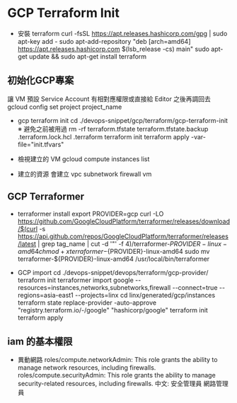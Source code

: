 # GCP Terraform Init

* 安裝 terraform
curl -fsSL https://apt.releases.hashicorp.com/gpg | sudo apt-key add -
sudo apt-add-repository "deb [arch=amd64] https://apt.releases.hashicorp.com $(lsb_release -cs) main"
sudo apt-get update && sudo apt-get install terraform

## 初始化GCP專案
讓 VM 預設 Service Account 有相對應權限或直接給 Editor 之後再調回去
gcloud config set project project_name

* gcp terraform init
cd ./devops-snippet/gcp/terraform/gcp-terraform-init
※ 避免之前被用過
rm -rf terraform.tfstate terraform.tfstate.backup .terraform.lock.hcl .terraform
terraform init
terraform apply -var-file="init.tfvars"

* 檢視建立的 VM
gcloud compute instances list

* 建立的資源
會建立 vpc subnetwork firewall vm

## GCP Terraformer
* terraformer install
export PROVIDER=gcp
curl -LO https://github.com/GoogleCloudPlatform/terraformer/releases/download/$(curl -s https://api.github.com/repos/GoogleCloudPlatform/terraformer/releases/latest | grep tag_name | cut -d '"' -f 4)/terraformer-${PROVIDER}-linux-amd64
chmod +x terraformer-${PROVIDER}-linux-amd64
sudo mv terraformer-${PROVIDER}-linux-amd64 /usr/local/bin/terraformer

* GCP import
cd ./devops-snippet/devops/terraform/gcp-provider/
terraform init
terraformer import google --resources=instances,networks,subnetworks,firewall --connect=true --regions=asia-east1 --projects=linx
cd linx/generated/gcp/instances
terraform state replace-provider -auto-approve "registry.terraform.io/-/google" "hashicorp/google"
terraform init
terraform apply

## iam 的基本權限
* 異動網路
roles/compute.networkAdmin: This role grants the ability to manage network resources, including firewalls.
roles/compute.securityAdmin: This role grants the ability to manage security-related resources, including firewalls.
中文:
安全管理員 網路管理員